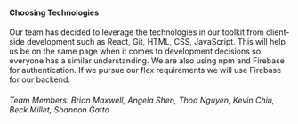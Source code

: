 #### Choosing Technologies

Our team has decided to leverage the technologies in our toolkit from client-side development such as React, Git, HTML, CSS, JavaScript. This will help us be on the same page when it comes to development decisions so everyone has a similar understanding. We are also using npm and Firebase for authentication. If we pursue our flex requirements we will use Firebase for our backend. 

###### Team Members: Brian Maxwell, Angela Shen, Thoa Nguyen, Kevin Chiu, Beck Millet, Shannon Gatta
